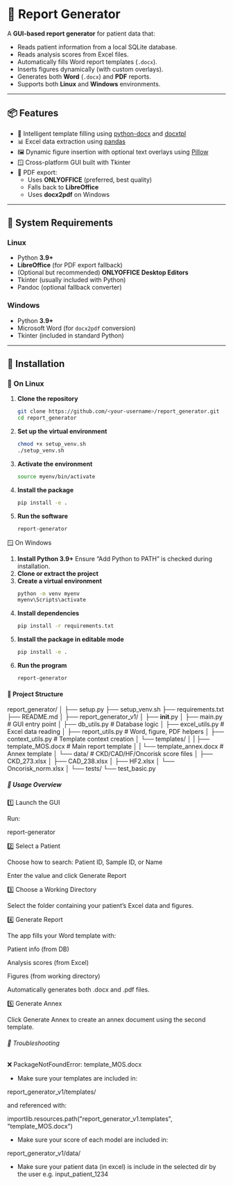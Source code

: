 # 🧬 Report Generator

A **GUI-based report generator** for patient data that:
- Reads patient information from a local SQLite database.
- Reads analysis scores from Excel files.
- Automatically fills Word report templates (`.docx`).
- Inserts figures dynamically (with custom overlays).
- Generates both **Word** (`.docx`) and **PDF** reports.
- Supports both **Linux** and **Windows** environments.

---

## 📦 Features

- 🧠 Intelligent template filling using [python-docx](https://python-docx.readthedocs.io/) and [docxtpl](https://docxtpl.readthedocs.io/)
- 📊 Excel data extraction using [pandas](https://pandas.pydata.org/)
- 🖼️ Dynamic figure insertion with optional text overlays using [Pillow](https://pillow.readthedocs.io/)
- 🪟 Cross-platform GUI built with Tkinter
- 🧾 PDF export:
  - Uses **ONLYOFFICE** (preferred, best quality)
  - Falls back to **LibreOffice**
  - Uses **docx2pdf** on Windows

---

## 🧰 System Requirements

### Linux
- Python **3.9+**
- **LibreOffice** (for PDF export fallback)
- (Optional but recommended) **ONLYOFFICE Desktop Editors**
- Tkinter (usually included with Python)
- Pandoc (optional fallback converter)

### Windows
- Python **3.9+**
- Microsoft Word (for `docx2pdf` conversion)
- Tkinter (included in standard Python)

---

## 🚀 Installation

### 🐧 On Linux

1. **Clone the repository**
   ```bash
   git clone https://github.com/<your-username>/report_generator.git
   cd report_generator
2. **Set up the virtual environment**
    ```bash
    chmod +x setup_venv.sh
    ./setup_venv.sh
3. **Activate the environment**
    ```bash
    source myenv/bin/activate
4. **Install the package**
    ```bash
    pip install -e .
5. **Run the software**
    ```bash
    report-generator

🪟 On Windows
1. **Install Python 3.9+**
Ensure “Add Python to PATH” is checked during installation.
2. **Clone or extract the project**
3. **Create a virtual environment**
    ```bat
    python -m venv myenv
    myenv\Scripts\activate
4. **Install dependencies**
    ```bat  
    pip install -r requirements.txt
5. **Install the package in editable mode**
    ```bat
    pip install -e .
6. **Run the program**
    ```bat
    report-generator

#### 📂 Project Structure
report_generator/
│
├── setup.py
├── setup_venv.sh
├── requirements.txt
├── README.md
│
├── report_generator_v1/
│   ├── __init__.py
│   ├── main.py                 # GUI entry point
│   ├── db_utils.py             # Database logic
│   ├── excel_utils.py          # Excel data reading
│   ├── report_utils.py         # Word, figure, PDF helpers
│   ├── context_utils.py        # Template context creation
│   └── templates/
│   |   ├── template_MOS.docx   # Main report template
│   |   └── template_annex.docx # Annex template
│   └── data/                   # CKD/CAD/HF/Oncorisk score files
│       ├── CKD_273.xlsx
│       ├── CAD_238.xlsx
│       ├── HF2.xlsx
│       └── Oncorisk_norm.xlsx
│
└── tests/
    └── test_basic.py

##### 🧠 Usage Overview
1️⃣ Launch the GUI

Run:

report-generator

2️⃣ Select a Patient

Choose how to search: Patient ID, Sample ID, or Name

Enter the value and click Generate Report

3️⃣ Choose a Working Directory

Select the folder containing your patient’s Excel data and figures.

4️⃣ Generate Report

The app fills your Word template with:

Patient info (from DB)

Analysis scores (from Excel)

Figures (from working directory)

Automatically generates both .docx and .pdf files.

5️⃣ Generate Annex

Click Generate Annex to create an annex document using the second template.

###### 🧪 Troubleshooting
❌ PackageNotFoundError: template_MOS.docx

- Make sure your templates are included in:

report_generator_v1/templates/

and referenced with:

importlib.resources.path("report_generator_v1.templates", "template_MOS.docx")

- Make sure your score of each model are included in:

report_generator_v1/data/

- Make sure your patient data (in excel) is include in the selected dir by the user e.g. input_patient_1234